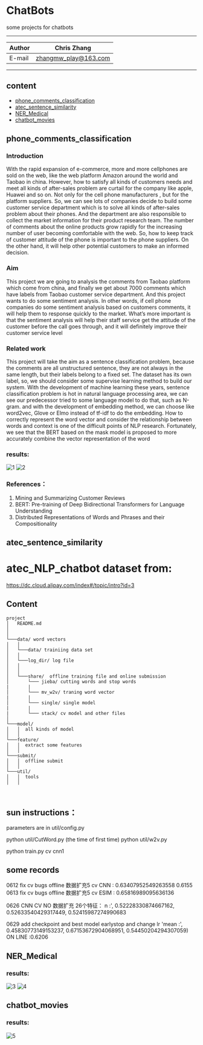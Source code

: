 ChatBots
===========================
some projects for chatbots 

****
	
|Author|Chris Zhang|
|---|---
|E-mail|zhangmw_play@163.com


****
## content
* [phone_comments_classification](#phone_comments_classification)
* [atec_sentence_similarity](#atec_sentence_similarity)
* [NER_Medical](#NER_Medical)
* [chatbot_movies](#chatbot_movies)

phone_comments_classification
-----------
### Introduction
With the rapid expansion of e-commerce, more and more cellphones are sold on the web, like the web platform Amazon around the world and Taobao in china. However, how to satisfy all kinds of customers needs and meet all kinds of after-sales problem are curtail for the company like apple, Huawei and so on. Not only for the cell phone manufacturers , but for the platform suppliers. So, we can see lots of companies decide to build some customer service department which is to solve all kinds of after-sales problem about their phones. And the department are also responsible to collect the market information for their product research team. 
The number of comments about the online products grow rapidly for the increasing number of user becoming comfortable with the web. So, how to keep track of customer attitude of the phone is important to the phone suppliers. On the other hand, it will help other potential customers to make an informed decision.
### Aim
This project we are going to analysis the comments from Taobao platform which come from china, and finally we get about 7000 comments which have labels from Taobao customer service department. And this project wants to do some sentiment analysis.
In other words, if cell phone companies do some sentiment analysis based on customers comments, it will help them to response quickly to the market. What’s more important is that the sentiment analysis will help their staff service get the attitude of the customer before the call goes through, and it will definitely improve their customer service level
### Related work
This project will take the aim as a sentence classification problem, because the comments are all unstructured sentence, they are not always in the same length, but their labels belong to a fixed set. The dataset has its own label, so, we should consider some supervise learning method to build our system.
With the development of machine learning these years, sentence classification problem is hot in natural language processing area, we can see our predecessor tried to some language model to do that, such as N-gram. and with the development of embedding method, we can choose like word2vec, Glove or Elmo instead of tf-idf to do the embedding. 
How to correctly represent the word vector and consider the relationship between words and context is one of the difficult points of NLP research. Fortunately, we see that the BERT based on the mask model is proposed to more accurately combine the vector representation of the word
### results:
![1](https://raw.github.com/Chriszhangmw/ChatBots/master/phone_comments_classification/loss.png)
![2](https://raw.github.com/Chriszhangmw/ChatBots/master/phone_comments_classification/myplot22.png)
### References：
1.	Mining and Summarizing Customer Reviews
2.	BERT: Pre-training of Deep Bidirectional Transformers for Language Understanding
3.	Distributed Representations of Words and Phrases and their Compositionality

atec_sentence_similarity
-----------
# atec_NLP_chatbot  dataset from:
https://dc.cloud.alipay.com/index#/topic/intro?id=3

## Content   
```
project
│   README.md
│      
│
└───data/ word vectors
│   │ 
│   └───data/ trainiing data set
│   │
│   └───log_dir/ log file
│   │
│   │
│   └───share/  offline training file and online submission
│       └─── jieba/ cutting words and stop words
|       |
│       └─── mv_w2v/ traning word vector
|       |
│       └─── single/ single model
|       |
|       └─── stack/ cv model and other files
│   
└───model/
│   │  all kinds of model
│   │   
└───feature/
│   │  extract some features
│   │   
└───submit/
│   │  offline submit
│   │   
└───util/
│   │  tools
│   │   
    
    
```




## sun instructions：    
parameters are in util/config.py

python util/CutWord.py (the time of first time)
python  util/w2v.py  

python train.py cv  cnn1  





## some records
0612 fix cv bugs offline 数据扩充5 cv  CNN :  0.63407952549263558
0.6155
0613 fix cv bugs offline 数据扩充5 cv ESIM :  0.65816989095636136


0626 CNN CV NO 数据扩充  26个特征：
n :', 0.52228330874667162, 0.52633540429317449, 0.52415987274990683


0629 add checkpoint and best model earlystop and change lr
'mean :', 0.45830773149153237, 0.67153672904068951, 0.54450204294307059)
ON LINE :0.6206


NER_Medical
-----------
### results:
![3](https://raw.github.com/Chriszhangmw/ChatBots/master/NER_medical/loss.png)
![4](https://raw.github.com/Chriszhangmw/ChatBots/master/NER_medical/confusion.png)

chatbot_movies
-----------
### results:
![5](https://raw.github.com/Chriszhangmw/ChatBots/master/chatbot/display.png)

